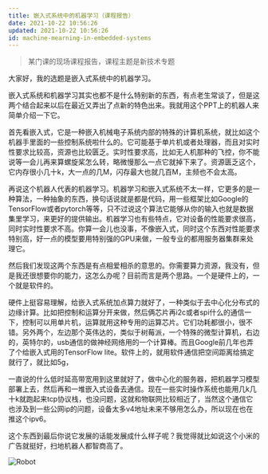 ```yaml
---
title: 嵌入式系统中的机器学习（课程报告）
date: 2021-10-22 10:56:26
updated: 2021-10-22 10:56:26
id: machine-mearning-in-embedded-systems
---
```


>某门课的现场课程报告，课程主题是新技术专题

大家好，我的选题是嵌入式系统中的机器学习。

嵌入式系统和机器学习其实也都不是什么特别新的东西，有点老生常谈了，但是这两个结合起来以后在最近又弄出了点新的特色出来。我就用这个PPT上的机器人来简单介绍一下它。


首先看嵌入式，它是一种嵌入机械电子系统内部的特殊的计算机系统，就比如这个机器手里面的一些控制系统啦什么的。它可能基于单片机或者处理器，而且对实时性要求比较高，资源也比较匮乏。实时性要求高，比如无人机那种的飞控，你不能说等一会儿再来算螺旋桨怎么转，略微慢那么一点它就掉下来了。资源匮乏这个，它内存很小几十k，大一点的几M，闪存最大也就几百M，主频也不会太高。

再说这个机器人代表的机器学习。机器学习和嵌入式系统不太一样，它更多的是一种算法，一种抽象的东西，换句话说就是都是代码，用一些框架比如Google的TensorFlow或者pytorch等等，只不过说这个算法它能够从你的输入也就是数据集里学习，来更好的提供输出。机器学习也有些特点，它对设备的性能要求很高，同时实时性要求不高。你算一会儿也没事，不像嵌入式，同时这个东西对性能要求特别高，好一点的模型要用特别强的GPU来做，一般专业的都用服务器集群来处理它。

然后我们发现这两个东西是有点相爱相杀的意思的。你需要算力资源，我没有，但是我还很想要你的能力，这怎么办呢？目前而言是两个思路。一个是硬件上的，一个就是软件的。

硬件上挺容易理解，给嵌入式系统加点算力就好了，一种类似于去中心化分布式的边缘计算。比如把控制和运算分开来做，然后俩芯片再i2c或者spi什么的通信一下，控制可以用单片机，运算就用这种专用的运算芯片。它们功耗都很小，很不错。另外两个，左边那个英伟达的，类似于树莓派，一个特殊的微型计算机，右边的，英特尔的，usb通信的做神经网络用的一个计算棒。而且Google前几年也弄了个给嵌入式用的TensorFlow lite。软件上的，就用软件通信把空间距离给搞定就行了，就比如5g，

一直说的什么低时延高带宽用到这里就好了，做中心化的服务器，把机器学习模型部署上去，然后再和一堆嵌入式设备去通信。现在一些实时操作系统也能用几k几十k就跑起来tcp协议栈，也没问题，这就和物联网比较相近了，当然这个通信它也涉及到一些公网ip的问题，设备太多v4地址未来不够用怎么办，所以现在也在推这个ipv6。

这个东西到最后你说它发展的话能发展成什么样子呢？我觉得就比如说这个小米的广告就挺好，扫地机器人都智商高了。

![Robot](images/robot.jpeg)